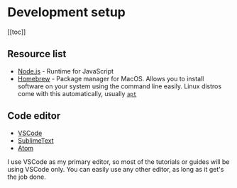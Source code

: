 # Development setup

[[toc]]

## Resource list
- [Node.js](https://nodejs.org/en/) - Runtime for JavaScript
- [Homebrew](https://brew.sh/) - Package manager for MacOS. Allows you to install software on your system using the command line easily. Linux distros come with this automatically, usually [`apt`](https://wiki.debian.org/Apt)

## Code editor
- [VSCode](https://code.visualstudio.com/)
- [SublimeText](https://www.sublimetext.com/)
- [Atom](https://atom.io/)

I use VSCode as my primary editor, so most of the tutorials or guides will be using VSCode only. You can easily use any other editor, as long as it get's the job done.

